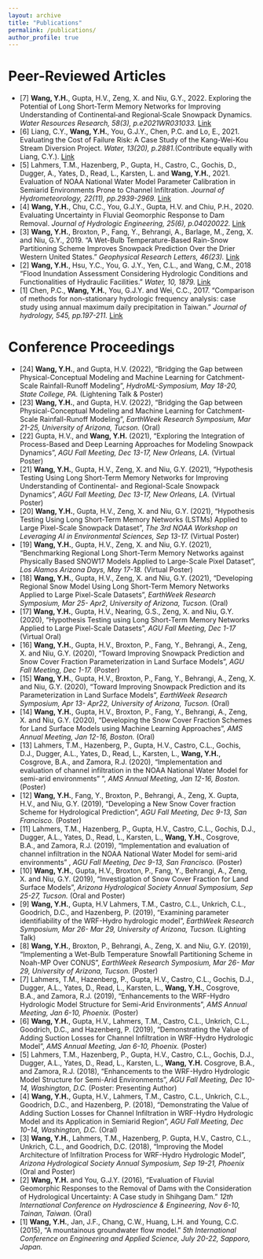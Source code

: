 ```yaml
---
layout: archive
title: "Publications"
permalink: /publications/
author_profile: true
---
```


Peer-Reviewed Articles
======
* [7] **Wang, Y.H.**, Gupta, H.V., Zeng, X. and Niu, G.Y., 2022. Exploring the Potential of Long Short‐Term Memory Networks for Improving Understanding of Continental‐and Regional‐Scale Snowpack Dynamics. *Water Resources Research, 58(3), p.e2021WR031033.* [Link](https://agupubs.onlinelibrary.wiley.com/doi/10.1029/2021WR031033)
* [6] Liang, C.Y., **Wang, Y.H.**, You, G.J.Y., Chen, P.C. and Lo, E., 2021. Evaluating the Cost of Failure Risk: A Case Study of the Kang-Wei-Kou Stream Diversion Project. *Water, 13(20), p.2881.*(Contribute equally with Liang, C.Y.). [Link](https://www.mdpi.com/2073-4441/13/20/2881)
* [5] Lahmers, T.M., Hazenberg, P., Gupta, H., Castro, C., Gochis, D., Dugger, A., Yates, D., Read, L., Karsten, L. and **Wang, Y.H.**, 2021. Evaluation of NOAA National Water Model Parameter Calibration in Semiarid Environments Prone to Channel Infiltration. *Journal of Hydrometeorology, 22(11), pp.2939-2969.* [Link](https://journals.ametsoc.org/view/journals/hydr/22/11/JHM-D-20-0198.1.xml)
* [4] **Wang, Y.H.**, Chu, C.C., You, G.J.Y., Gupta, H.V. and Chiu, P.H., 2020. Evaluating Uncertainty in Fluvial Geomorphic Response to Dam Removal. *Journal of Hydrologic Engineering, 25(6), p.04020022.*  [Link](https://ascelibrary.org/doi/abs/10.1061/%28ASCE%29HE.1943-5584.0001917)
* [3] **Wang, Y.H.**, Broxton, P., Fang, Y., Behrangi, A., Barlage, M., Zeng, X. and Niu, G.Y., 2019. “A Wet-Bulb Temperature-Based Rain-Snow Partitioning Scheme Improves Snowpack Prediction Over the Drier Western United States.” *Geophysical Research Letters, 46(23).* [Link](https://agupubs.onlinelibrary.wiley.com/doi/full/10.1029/2019GL085722)
* [2] **Wang, Y.H.**, Hsu, Y.C., You, G. J.Y., Yen, C.L., and Wang, C.M., 2018 “Flood Inundation Assessment Considering Hydrologic Conditions and Functionalities of Hydraulic Facilities.” *Water, 10, 1879.*  [Link](https://www.mdpi.com/2073-4441/10/12/1879)
* [1] Chen, P.C., **Wang, Y.H.**, You, G.J.Y. and Wei, C.C., 2017. “Comparison of methods for non-stationary hydrologic frequency analysis: case study using annual maximum daily precipitation in Taiwan.” *Journal of hydrology, 545, pp.197-211.*  [Link](https://www.sciencedirect.com/science/article/abs/pii/S0022169416307909)

Conference Proceedings
======
* [24] **Wang, Y.H.**, and Gupta, H.V. (2022), “Bridging the Gap between Physical-Conceptual Modeling and Machine Learning for Catchment-Scale Rainfall-Runoff Modeling”, *HydroML-Symposium, May 18-20, State College, PA.* (Lightening Talk & Poster)
* [23] **Wang, Y.H.**, and Gupta, H.V. (2022), “Bridging the Gap between Physical-Conceptual Modeling and Machine Learning for Catchment-Scale Rainfall-Runoff Modeling”, *EarthWeek Research Symposium, Mar 21-25, University of Arizona, Tucson.* (Oral)
* [22] Gupta, H.V., and **Wang, Y.H.** (2021), “Exploring the Integration of Process-Based and Deep Learning Approaches for Modeling Snowpack Dynamics”, *AGU Fall Meeting, Dec 13-17, New Orleans, LA.* (Virtual Poster)
* [21] **Wang, Y.H.**, Gupta, H.V., Zeng, X. and Niu, G.Y. (2021), “Hypothesis Testing Using Long Short-Term Memory Networks for Improving Understanding of Continental- and Regional-Scale Snowpack Dynamics”, *AGU Fall Meeting, Dec 13-17, New Orleans, LA.* (Virtual Poster)
* [20] **Wang, Y.H.**, Gupta, H.V., Zeng, X. and Niu, G.Y. (2021), “Hypothesis Testing Using Long Short-Term Memory Networks (LSTMs) Applied to Large Pixel-Scale Snowpack Dataset”, *The 3rd NOAA Workshop on Leveraging AI in Environmental Sciences, Sep 13-17.* (Virtual Poster)
* [19] **Wang, Y.H.**, Gupta, H.V., Zeng, X. and Niu, G.Y. (2021), “Benchmarking Regional Long Short-Term Memory Networks against Physically Based SNOW17 Models Applied to Large-Scale Pixel Dataset”, *Los Alamos Arizona Days, May 17-18.* (Virtual Poster)
* [18] **Wang, Y.H.**, Gupta, H.V., Zeng, X. and Niu, G.Y. (2021), “Developing Regional Snow Model Using Long Short-Term Memory Networks Applied to Large Pixel-Scale Datasets”, *EarthWeek Research Symposium, Mar 25- Apr2, University of Arizona, Tucson.* (Oral)
* [17] **Wang, Y.H.**, Gupta, H.V., Nearing, G.S., Zeng, X. and Niu, G.Y. (2020), “Hypothesis Testing using Long Short-Term Memory Networks Applied to Large Pixel-Scale Datasets”, *AGU Fall Meeting, Dec 1-17* (Virtual Oral)
* [16] **Wang, Y.H.**, Gupta, H.V., Broxton, P., Fang, Y., Behrangi, A., Zeng, X. and Niu, G.Y. (2020), “Toward Improving Snowpack Prediction and Snow Cover Fraction Parameterization in Land Surface Models”, *AGU Fall Meeting, Dec 1-17.* (Poster)
* [15] **Wang, Y.H.**, Gupta, H.V., Broxton, P., Fang, Y., Behrangi, A., Zeng, X. and Niu, G.Y. (2020), “Toward Improving Snowpack Prediction and its Parameterization in Land Surface Models”, *EarthWeek Research Symposium, Apr 13- Apr22, University of Arizona, Tucson.* (Oral)
* [14] **Wang, Y.H.**, Gupta, H.V., Broxton, P., Fang, Y., Behrangi, A., Zeng, X. and Niu, G.Y. (2020), “Developing the Snow Cover Fraction Schemes for Land Surface Models using Machine Learning Approaches”, *AMS Annual Meeting, Jan 12-16, Boston.* (Oral)
* [13] Lahmers, T.M., Hazenberg, P., Gupta, H.V., Castro, C.L., Gochis, D.J., Dugger, A.L., Yates, D., Read, L., Karsten, L., **Wang, Y.H.**, Cosgrove, B.A., and Zamora, R.J. (2020), “Implementation and evaluation of channel infiltration in the NOAA National Water Model for semi-arid environments” ”, *AMS Annual Meeting, Jan 12-16, Boston.* (Poster)
* [12] **Wang, Y.H.**, Fang, Y., Broxton, P., Behrangi, A., Zeng, X. Gupta, H.V., and Niu, G.Y. (2019), “Developing a New Snow Cover fraction Scheme for Hydrological Prediction”, *AGU Fall Meeting, Dec 9-13, San Francisco.* (Poster)
* [11] Lahmers, T.M., Hazenberg, P., Gupta, H.V., Castro, C.L., Gochis, D.J., Dugger, A.L., Yates, D., Read, L., Karsten, L., **Wang, Y.H.**, Cosgrove, B.A., and Zamora, R.J. (2019), “Implementation and evaluation of channel infiltration in the NOAA National Water Model for semi-arid environments” , *AGU Fall Meeting, Dec 9-13, San Francisco.* (Poster)
* [10] **Wang, Y.H.**, Gupta, H.V., Broxton, P., Fang, Y., Behrangi, A., Zeng, X. and Niu, G.Y. (2019), “Investigation of Snow Cover Fraction for Land Surface Models”, *Arizona Hydrological Society Annual Symposium, Sep 25-27, Tucson.* (Oral and Poster)
* [9] **Wang, Y.H.**, Gupta, H.V Lahmers, T.M., Castro, C.L., Unkrich, C.L., Goodrich, D.C., and Hazenberg, P. (2019), “Examining parameter identifiability of the WRF-Hydro hydrologic model”, *EarthWeek Research Symposium, Mar 26- Mar 29, University of Arizona, Tucson.* (Lighting Talk)
* [8] **Wang, Y.H.**, Broxton, P., Behrangi, A., Zeng, X. and Niu, G.Y. (2019), “Implementing a Wet-Bulb Temperature Snowfall Partitioning Scheme in Noah-MP Over CONUS”, *EarthWeek Research Symposium, Mar 26- Mar 29, University of Arizona, Tucson.* (Poster)
* [7] Lahmers, T.M., Hazenberg, P., Gupta, H.V., Castro, C.L., Gochis, D.J., Dugger, A.L., Yates, D., Read, L., Karsten, L., **Wang, Y.H.**, Cosgrove, B.A., and Zamora, R.J. (2019), “Enhancements to the WRF-Hydro Hydrologic Model Structure for Semi-Arid Environments”, *AMS Annual Meeting, Jan 6-10, Phoenix.* (Poster)
* [6] **Wang, Y.H.**, Gupta, H.V., Lahmers, T.M., Castro, C.L., Unkrich, C.L., Goodrich, D.C., and Hazenberg, P. (2019), “Demonstrating the Value of Adding Suction Losses for Channel Infiltration in WRF-Hydro Hydrologic Model”, *AMS Annual Meeting, Jan 6-10, Phoenix.* (Poster)
* [5] Lahmers, T.M., Hazenberg, P., Gupta, H.V., Castro, C.L., Gochis, D.J., Dugger, A.L., Yates, D., Read, L., Karsten, L., **Wang, Y.H.** Cosgrove, B.A., and Zamora, R.J. (2018), “Enhancements to the WRF-Hydro Hydrologic Model Structure for Semi-Arid Environments”, *AGU Fall Meeting, Dec 10-14, Washington, D.C.* (Poster: Presenting Author)
* [4] **Wang, Y.H.**, Gupta, H.V., Lahmers, T.M., Castro, C.L., Unkrich, C.L., Goodrich, D.C., and Hazenberg, P. (2018), “Demonstrating the Value of Adding Suction Losses for Channel Infiltration in WRF-Hydro Hydrologic Model and its Application in Semiarid Region”, *AGU Fall Meeting, Dec 10-14, Washington, D.C.* (Oral)
* [3] **Wang, Y.H.**, Lahmers, T.M., Hazenberg, P. Gupta, H.V., Castro, C.L., Unkrich, C.L., and Goodrich, D.C. (2018), “Improving the Model Architecture of Infiltration Process for WRF-Hydro Hydrologic Model”, *Arizona Hydrological Society Annual Symposium, Sep 19-21, Phoenix* (Oral and Poster)
* [2] **Wang, Y.H.** and You, G.J.Y. (2016), “Evaluation of Fluvial Geomorphic Responses to the Removal of Dams with the Consideration of Hydrological Uncertainty: A Case study in Shihgang Dam.” *12th International Conference on Hydroscience & Engineering, Nov 6-10, Tainan, Taiwan.* (Oral)
* [1] **Wang, Y.H.**, Jan, J.F., Chang, C.W., Huang, L.H. and Young, C.C. (2015), “A mountainous groundwater flow model.” *5th International Conference on Engineering and Applied Science, July 20-22, Sapporo, Japan.*
